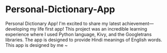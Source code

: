 # Personal-Dictionary-App
Personal Dictionary App! I'm excited to share my latest achievement—developing my life first app! This project was an incredible learning experience where I used Python language, Kivy, and the Googletrans libraries. The app is designed to provide Hindi meanings of English words. This app is designed by me ~
